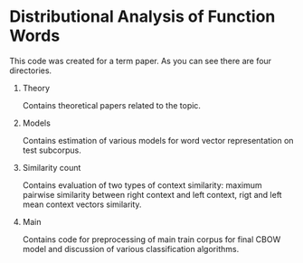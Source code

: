 # Distributional Analysis of Function Words

This code was created for a term paper. As you can see there are four directories.

1. Theory
  
   Contains theoretical papers related to the topic.

2. Models

   Contains estimation of various models for word vector representation on test subcorpus.
   
3. Similarity count

   Contains evaluation of two types of context similarity: maximum pairwise similarity between right context and left context, rigt and left mean context vectors similarity.
   
4. Main

   Contains code for preprocessing of main train corpus for final CBOW model and discussion of various classification algorithms.

